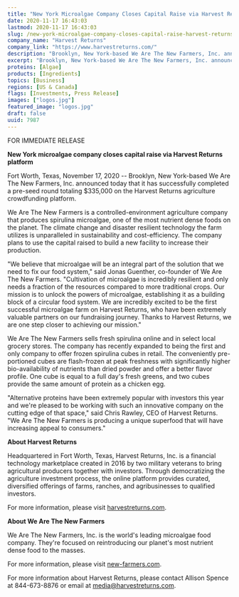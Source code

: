 ```yaml
---
title: "New York Microalgae Company Closes Capital Raise via Harvest Returns Platform"
date: 2020-11-17 16:43:03
lastmod: 2020-11-17 16:43:03
slug: /new-york-microalgae-company-closes-capital-raise-harvest-returns-platform
company_name: "Harvest Returns"
company_link: "https://www.harvestreturns.com/"
description: "Brooklyn, New York-based We Are The New Farmers, Inc. announced today that it has successfully completed a pre-seed round totaling $335,000 on the Harvest Returns agriculture crowdfunding platform. We Are The New Farmers is a controlled-environment agriculture company that produces spirulina microalgae, one of the most nutrient dense foods on the planet. The climate change and disaster resilient technology the farm utilizes is unparalleled in sustainability and cost-efficiency. The company plans to use the capital raised to build a new facility to increase their production."
excerpt: "Brooklyn, New York-based We Are The New Farmers, Inc. announced today that it has successfully completed a pre-seed round totaling $335,000 on the Harvest Returns agriculture crowdfunding platform. We Are The New Farmers is a controlled-environment agriculture company that produces spirulina microalgae, one of the most nutrient dense foods on the planet. The climate change and disaster resilient technology the farm utilizes is unparalleled in sustainability and cost-efficiency. The company plans to use the capital raised to build a new facility to increase their production."
proteins: [Algae]
products: [Ingredients]
topics: [Business]
regions: [US & Canada]
flags: [Investments, Press Release]
images: ["logos.jpg"]
featured_image: "logos.jpg"
draft: false
uuid: 7987
---
```

FOR IMMEDIATE RELEASE

**New York microalgae company closes capital raise via Harvest Returns
platform**

Fort Worth, Texas, November 17, 2020 -- Brooklyn, New York-based We Are
The New Farmers, Inc. announced today that it has successfully completed
a pre-seed round totaling \$335,000 on the Harvest Returns agriculture
crowdfunding platform.

We Are The New Farmers is a controlled-environment agriculture company
that produces spirulina microalgae, one of the most nutrient dense foods
on the planet. The climate change and disaster resilient technology the
farm utilizes is unparalleled in sustainability and cost-efficiency. The
company plans to use the capital raised to build a new facility to
increase their production.

"We believe that microalgae will be an integral part of the solution
that we need to fix our food system," said Jonas Guenther, co-founder of
We Are The New Farmers. "Cultivation of microalgae is incredibly
resilient and only needs a fraction of the resources compared to more
traditional crops. Our mission is to unlock the powers of microalgae,
establishing it as a building block of a circular food system. We are
incredibly excited to be the first successful microalgae farm on Harvest
Returns, who have been extremely valuable partners on our fundraising
journey. Thanks to Harvest Returns, we are one step closer to achieving
our mission."

We Are The New Farmers sells fresh spirulina online and in select local
grocery stores. The company has recently expanded to being the first and
only company to offer frozen spirulina cubes in retail. The conveniently
pre-portioned cubes are flash-frozen at peak freshness with
significantly higher bio-availability of nutrients than dried powder and
offer a better flavor profile. One cube is equal to a full day's fresh
greens, and two cubes provide the same amount of protein as a chicken
egg.

"Alternative proteins have been extremely popular with investors this
year and we're pleased to be working with such an innovative company on
the cutting edge of that space," said Chris Rawley, CEO of Harvest
Returns. "We Are The New Farmers is producing a unique superfood that
will have increasing appeal to consumers."

**About Harvest Returns**

Headquartered in Fort Worth, Texas, Harvest Returns, Inc. is a financial
technology marketplace created in 2016 by two military veterans to bring
agricultural producers together with investors. Through democratizing
the agriculture investment process, the online platform provides
curated, diversified offerings of farms, ranches, and agribusinesses to
qualified investors.

For more information, please visit
[harvestreturns.com](https://www.harvestreturns.com/).

**About We Are The New Farmers**

We Are The New Farmers, Inc. is the world's leading microalgae food
company. They're focused on reintroducing our planet's most nutrient
dense food to the masses.

For more information, please visit
[new-farmers.com](https://www.new-farmers.com/).

For more information about Harvest Returns, please contact Allison
Spence at 844-673-8876 or email at <media@harvestreturns.com>.
